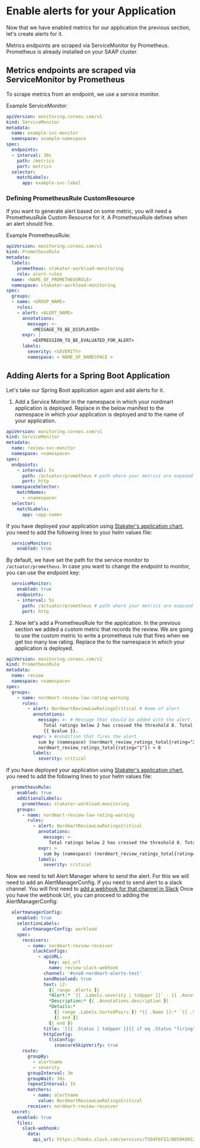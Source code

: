 # Enable alerts for your Application

Now that we have enabled metrics for our application the previous section, let's create alerts for it.

Metrics endpoints are scraped via ServiceMonitor by Prometheus.
Prometheus is already installed on your SAAP cluster.

## Metrics endpoints are scraped via ServiceMonitor by Prometheus

To scrape metrics from an endpoint, we use a service monitor. 

Example ServiceMonitor:

```yaml
apiVersion: monitoring.coreos.com/v1
kind: ServiceMonitor
metadata:
  name: example-svc-monitor
  namespace: example-namespace
spec:
  endpoints:
  - interval: 30s
    path: /metrics
    port: metrics
  selector:
    matchLabels:
      app: example-svc-label
```

### Defining PrometheusRule CustomResource

If you want to generate alert based on some metric, you will need a PrometheusRule Custom Resource for it. A PrometheusRule defines when an alert should fire.

Example PrometheusRule:

```yaml
apiVersion: monitoring.coreos.com/v1
kind: PrometheusRule
metadata:
  labels:
    prometheus: stakater-workload-monitoring
    role: alert-rules
  name: <NAME_OF_PROMETHEUSRULE>
  namespace: stakater-workload-monitoring
spec:
  groups:
  - name: <GROUP_NAME> 
    rules:
    - alert: <ALERT_NAME>
      annotations:
        message: >-
          <MESSAGE_TO_BE_DISPLAYED>
      expr: | 
          <EXPRESSION_TO_BE_EVALUATED_FOR_ALERT>
      labels:
        severity: <SEVERITY>
        namespace: < NAME_OF_NAMESPACE >
```

## Adding Alerts for a Spring Boot Application

Let's take our Spring Boot application again and add alerts for it.

1. Add a Service Monitor in the namespace in which your nordmart application is deployed.
Replace <namespace> in the below manifest to the namespace in which your application is deployed and <app-name> to the name of your application.

```yaml
apiVersion: monitoring.coreos.com/v1
kind: ServiceMonitor
metadata:
  name: review-svc-monitor
  namespace: <namespace>
spec:
  endpoints:
    - interval: 5s
      path: /actuator/prometheus # path where your metrics are exposed
      port: http
  namespaceSelector:
    matchNames:
      - <namespace>
  selector:
    matchLabels:
      app: <app-name>
```
If you have deployed your application using [Stakater's application chart](https://github.com/stakater/application), you need to add the following lines to your helm values file:

```yaml
  serviceMonitor:
    enabled: true
```
By default, we have set the path for the service monitor to `/actuator/prometheus`. In case you want to change the endpoint to monitor, you can use the endpoint key:

```yaml
  serviceMonitor:
    enabled: true
    endpoints:
    - interval: 5s
      path: /actuator/prometheus # path where your metrics are exposed
      port: http
```
2. Now let's add a PrometheusRule for the application. In the previous section we added a custom metric that records the review. We are going to use the custom metric to write a prometheus rule that fires when we get too many low rating.
Replace the <namespace> to the namespace in which your application is deployed.

```yaml
apiVersion: monitoring.coreos.com/v1
kind: PrometheusRule
metadata:
  name: review
  namespace: <namespace>
spec:
  groups:
    - name: nordmart-review-low-rating-warning
      rules: 
        - alert: NordmartReviewLowRatingsCritical # Name of alert
          annotations:
            message: >- # Message that should be added with the alert.
              Total ratings below 2 has crossed the threshold 8. Total reviews:
              {{ $value }}.
          expr: > #condition that fires the alert
            sum by (namespace) (nordmart_review_ratings_total{rating="2"} or
            nordmart_review_ratings_total{rating="1"}) > 8
          labels:
            severity: critical

```
If you have deployed your application using [Stakater's application chart](https://github.com/stakater/application), you need to add the following lines to your helm values file:

```yaml
  prometheusRule:
    enabled: true
    additionalLabels:
      prometheus: stakater-workload-monitoring
    groups:
      - name: nordmart-review-low-rating-warning
        rules:
          - alert: NordmartReviewLowRatingsCritical
            annotations:
              message: >-
                Total ratings below 2 has crossed the threshold 8. Total reviews: {{ $value }}.
            expr: >
              sum by (namespace) (nordmart_review_ratings_total{rating="2"} or nordmart_review_ratings_total{rating="1"}) > 8
            labels:
              severity: critical
```
Now we need to tell Alert Manager where to send the alert. For this we will need to add an AlertManagerConfig. If you need to send alert to a slack channel. You will first need to [add a webhook for that channel in Slack](https://docs.stakater.com/saap/managed-addons/monitoring-stack/log-alerts.html)
Once you have the webhook Url, you can proceed to adding the AlertManagerConfig:

```yaml
  alertmanagerConfig:
    enabled: true
    selectionLabels:
      alertmanagerConfig: workload
    spec:
      receivers:
        - name: nordmart-review-receiver
          slackConfigs:
            - apiURL:
                key: api_url
                name: review-slack-webhook
              channel: '#sno8-nordmart-alerts-test'
              sendResolved: true
              text: |2-
                {{ range .Alerts }}
                *Alert:* `{{ .Labels.severity | toUpper }}` - {{ .Annotations.summary }}
                *Description:* {{ .Annotations.description }}
                *Details:*
                  {{ range .Labels.SortedPairs }} *{{ .Name }}:* `{{ .Value }}`
                  {{ end }}
                {{ end }}
              title: '[{{ .Status | toUpper }}{{ if eq .Status "firing" }}:{{ .Alerts.Firing | len }}{{ end }}] SAAP Alertmanager Event Notification'
              httpConfig:
                tlsConfig:
                  insecureSkipVerify: true
      route:
        groupBy:
          - alertname
          - severity
        groupInterval: 3m
        groupWait: 30s
        repeatInterval: 1h
        matchers:
          - name: alertname
            value: NordmartReviewLowRatingsCritical
        receiver: nordmart-review-receiver
  secret:
    enabled: true
    files:
      slack-webhook:
        data:
          api_url: https://hooks.slack.com/services/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
```

